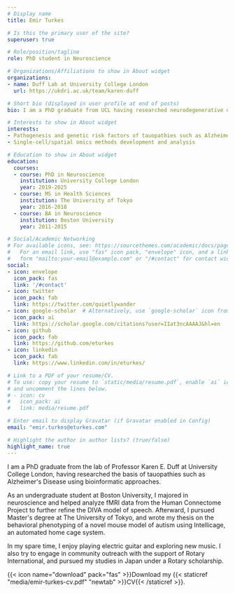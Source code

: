 ```yaml
---
# Display name
title: Emir Turkes

# Is this the primary user of the site?
superuser: true

# Role/position/tagline
role: PhD student in Neuroscience

# Organizations/Affiliations to show in About widget
organizations:
- name: Duff Lab at University College London
  url: https://ukdri.ac.uk/team/karen-duff

# Short bio (displayed in user profile at end of posts)
bio: I am a PhD graduate from UCL having researched neurodegenerative disease using bioinformatic methods.

# Interests to show in About widget
interests:
- Pathogenesis and genetic risk factors of tauopathies such as Alzheimer's Disease
- Single-cell/spatial omics methods development and analysis

# Education to show in About widget
education:
  courses:
  - course: PhD in Neuroscience
    institution: University College London
    year: 2019-2025
  - course: MS in Health Sciences
    institution: The University of Tokyo
    year: 2016-2018
  - course: BA in Neuroscience
    institution: Boston University
    year: 2011-2015

# Social/Academic Networking
# For available icons, see: https://sourcethemes.com/academic/docs/page-builder/#icons
#   For an email link, use "fas" icon pack, "envelope" icon, and a link in the
#   form "mailto:your-email@example.com" or "/#contact" for contact widget.
social:
- icon: envelope
  icon_pack: fas
  link: '/#contact'
- icon: twitter
  icon_pack: fab
  link: https://twitter.com/quietlywander
- icon: google-scholar  # Alternatively, use `google-scholar` icon from `ai` icon pack
  icon_pack: ai
  link: https://scholar.google.com/citations?user=IIat3ncAAAAJ&hl=en
- icon: github
  icon_pack: fab
  link: https://github.com/eturkes
- icon: linkedin
  icon_pack: fab
  link: https://www.linkedin.com/in/eturkes/

# Link to a PDF of your resume/CV.
# To use: copy your resume to `static/media/resume.pdf`, enable `ai` icons in `params.toml`, 
# and uncomment the lines below.
# - icon: cv
#   icon_pack: ai
#   link: media/resume.pdf

# Enter email to display Gravatar (if Gravatar enabled in Config)
email: "emir.turkes@eturkes.com"

# Highlight the author in author lists? (true/false)
highlight_name: true
---
```

I am a PhD graduate from the lab of Professor Karen E. Duff at University College London, having researched the basis of tauopathies such as Alzheimer's Disease using bioinformatic approaches.

As an undergraduate student at Boston University, I majored in neuroscience and helped analyze fMRI data from the Human Connectome Project to further refine the DIVA model of speech. Afterward, I pursued Master's degree at The University of Tokyo, and wrote my thesis on the behavioral phenotyping of a novel mouse model of autism using Intellicage, an automated home cage system.

In my spare time, I enjoy playing electric guitar and exploring new music. I also try to engage in community outreach with the support of Rotary International, and pursued my studies in Japan under a Rotary scholarship.

{{< icon name="download" pack="fas" >}}Download my {{< staticref "media/emir-turkes-cv.pdf" "newtab" >}}CV{{< /staticref >}}.
